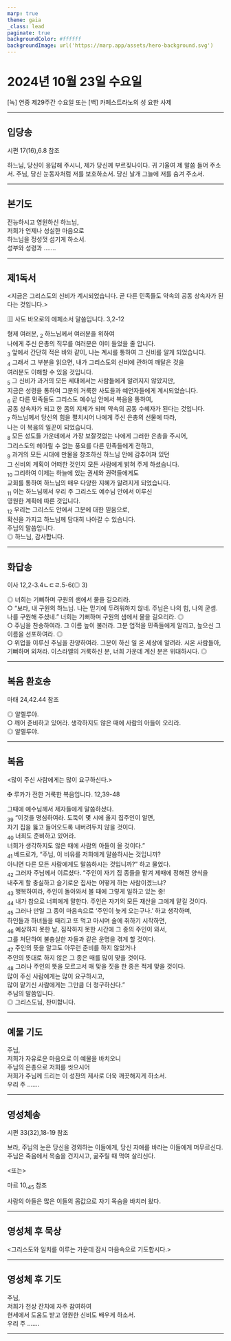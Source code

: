 ```yaml
---
marp: true
theme: gaia
_class: lead
paginate: true
backgroundColor: #ffffff
backgroundImage: url('https://marp.app/assets/hero-background.svg')
---
```


# 2024년 10월 23일 수요일

[녹] 연중 제29주간 수요일 또는 [백] 카페스트라노의 성 요한 사제  




---

## 입당송

시편 17(16),6.8 참조

하느님, 당신이 응답해 주시니, 제가 당신께 부르짖나이다. 귀 기울여 제 말씀 들어 주소서. 주님, 당신 눈동자처럼 저를 보호하소서. 당신 날개 그늘에 저를 숨겨 주소서.  
  


---

## 본기도

전능하시고 영원하신 하느님,  
저희가 언제나 성실한 마음으로  
하느님을 정성껏 섬기게 하소서.  
성부와 성령과 …….  
  


---

## 제1독서

<지금은 그리스도의 신비가 계시되었습니다. 곧 다른 민족들도 약속의 공동 상속자가 된다는 것입니다.>

▥ 사도 바오로의 에페소서 말씀입니다. 3,2-12

형제 여러분, <sub>2</sub> 하느님께서 여러분을 위하여  
나에게 주신 은총의 직무를 여러분은 이미 들었을 줄 압니다.  
<sub>3</sub> 앞에서 간단히 적은 바와 같이, 나는 계시를 통하여 그 신비를 알게 되었습니다.  
<sub>4</sub> 그래서 그 부분을 읽으면, 내가 그리스도의 신비에 관하여 깨달은 것을  
여러분도 이해할 수 있을 것입니다.  
<sub>5</sub> 그 신비가 과거의 모든 세대에서는 사람들에게 알려지지 않았지만,  
지금은 성령을 통하여 그분의 거룩한 사도들과 예언자들에게 계시되었습니다.  
<sub>6</sub> 곧 다른 민족들도 그리스도 예수님 안에서 복음을 통하여,  
공동 상속자가 되고 한 몸의 지체가 되며 약속의 공동 수혜자가 된다는 것입니다.  
<sub>7</sub> 하느님께서 당신의 힘을 펼치시어 나에게 주신 은총의 선물에 따라,  
나는 이 복음의 일꾼이 되었습니다.  
<sub>8</sub> 모든 성도들 가운데에서 가장 보잘것없는 나에게 그러한 은총을 주시어,  
그리스도의 헤아릴 수 없는 풍요를 다른 민족들에게 전하고,  
<sub>9</sub> 과거의 모든 시대에 만물을 창조하신 하느님 안에 감추어져 있던  
그 신비의 계획이 어떠한 것인지 모든 사람에게 밝혀 주게 하셨습니다.  
<sub>10</sub> 그리하여 이제는 하늘에 있는 권세와 권력들에게도  
교회를 통하여 하느님의 매우 다양한 지혜가 알려지게 되었습니다.  
<sub>11</sub> 이는 하느님께서 우리 주 그리스도 예수님 안에서 이루신  
영원한 계획에 따른 것입니다.  
<sub>12</sub> 우리는 그리스도 안에서 그분에 대한 믿음으로,  
확신을 가지고 하느님께 담대히 나아갈 수 있습니다.  
주님의 말씀입니다.  
◎ 하느님, 감사합니다.  
  


---

## 화답송

이사 12,2-3.4ㄴㄷㄹ.5-6(◎ 3)

◎ 너희는 기뻐하며 구원의 샘에서 물을 길으리라.  
○ “보라, 내 구원의 하느님. 나는 믿기에 두려워하지 않네. 주님은 나의 힘, 나의 굳셈. 나를 구원해 주셨네.” 너희는 기뻐하며 구원의 샘에서 물을 길으리라. ◎  
○ 주님을 찬송하여라. 그 이름 높이 불러라. 그분 업적을 민족들에게 알리고, 높으신 그 이름을 선포하여라. ◎  
○ 위업을 이루신 주님을 찬양하여라. 그분이 하신 일 온 세상에 알려라. 시온 사람들아, 기뻐하며 외쳐라. 이스라엘의 거룩하신 분, 너희 가운데 계신 분은 위대하시다. ◎  
  


---

## 복음 환호송

마태 24,42.44 참조

◎ 알렐루야.  
○ 깨어 준비하고 있어라. 생각하지도 않은 때에 사람의 아들이 오리라.  
◎ 알렐루야.  
  


---

## 복음

<많이 주신 사람에게는 많이 요구하신다.>

✠ 루카가 전한 거룩한 복음입니다. 12,39-48

그때에 예수님께서 제자들에게 말씀하셨다.  
<sub>39</sub> “이것을 명심하여라. 도둑이 몇 시에 올지 집주인이 알면,  
자기 집을 뚫고 들어오도록 내버려두지 않을 것이다.  
<sub>40</sub> 너희도 준비하고 있어라.  
너희가 생각하지도 않은 때에 사람의 아들이 올 것이다.”  
<sub>41</sub> 베드로가, “주님, 이 비유를 저희에게 말씀하시는 것입니까?  
아니면 다른 모든 사람에게도 말씀하시는 것입니까?” 하고 물었다.  
<sub>42</sub> 그러자 주님께서 이르셨다. “주인이 자기 집 종들을 맡겨 제때에 정해진 양식을  
내주게 할 충실하고 슬기로운 집사는 어떻게 하는 사람이겠느냐?  
<sub>43</sub> 행복하여라, 주인이 돌아와서 볼 때에 그렇게 일하고 있는 종!  
<sub>44</sub> 내가 참으로 너희에게 말한다. 주인은 자기의 모든 재산을 그에게 맡길 것이다.  
<sub>45</sub> 그러나 만일 그 종이 마음속으로 ‘주인이 늦게 오는구나.’ 하고 생각하며,  
하인들과 하녀들을 때리고 또 먹고 마시며 술에 취하기 시작하면,  
<sub>46</sub> 예상하지 못한 날, 짐작하지 못한 시간에 그 종의 주인이 와서,  
그를 처단하여 불충실한 자들과 같은 운명을 겪게 할 것이다.  
<sub>47</sub> 주인의 뜻을 알고도 아무런 준비를 하지 않았거나  
주인의 뜻대로 하지 않은 그 종은 매를 많이 맞을 것이다.  
<sub>48</sub> 그러나 주인의 뜻을 모르고서 매 맞을 짓을 한 종은 적게 맞을 것이다.  
많이 주신 사람에게는 많이 요구하시고,  
많이 맡기신 사람에게는 그만큼 더 청구하신다.”  
주님의 말씀입니다.  
◎ 그리스도님, 찬미합니다.  
  


---

## 예물 기도

주님,  
저희가 자유로운 마음으로 이 예물을 바치오니  
주님의 은총으로 저희를 씻으시어  
저희가 주님께 드리는 이 성찬의 제사로 더욱 깨끗해지게 하소서.  
우리 주 …….  
  


---

## 영성체송

시편 33(32),18-19 참조

보라, 주님의 눈은 당신을 경외하는 이들에게, 당신 자애를 바라는 이들에게 머무르신다. 주님은 죽음에서 목숨을 건지시고, 굶주릴 때 먹여 살리신다.  
  
<또는>  
  
마르 10,<sub>45</sub> 참조  
  
사람의 아들은 많은 이들의 몸값으로 자기 목숨을 바치러 왔다.  


---

## 영성체 후 묵상

<그리스도와 일치를 이루는 가운데 잠시 마음속으로 기도합시다.>  


---

## 영성체 후 기도

주님,  
저희가 천상 잔치에 자주 참여하여  
현세에서 도움도 받고 영원한 신비도 배우게 하소서.  
우리 주 …….  
  


---